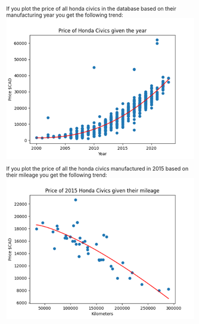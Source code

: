 If you plot the price of all honda civics in the database based on their manufacturing year you get the following trend:
![](https://github.com/RaphaelleTihon/car_scrap/blob/master/images/Fig2_price_honda_trend.png)

If you plot the price of all the honda civics manufactured in 2015 based on their mileage you get the following trend:
![](https://github.com/RaphaelleTihon/car_scrap/blob/master/images/Fig4_price_honda_2015_mileage_trend.png)
